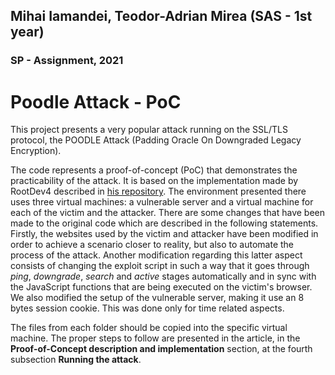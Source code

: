 ## Mihai Iamandei, Teodor-Adrian Mirea (SAS - 1st year)
### SP - Assignment, 2021

# Poodle Attack - PoC
This project presents a very popular attack running on the SSL/TLS protocol, the POODLE Attack (Padding Oracle On Downgraded Legacy Encryption).

The code represents a proof-of-concept (PoC) that demonstrates the practicability of the attack. It is based on the implementation made by RootDev4 described in [his repository](https://github.com/RootDev4/poodle-PoC). The environment presented there uses three virtual machines: a vulnerable server and a virtual machine for each of the victim and the attacker. There are some changes that have been made to the original code which are described in the following statements. Firstly, the websites used by the victim and attacker have been modified in order to achieve a scenario closer to reality, but also to automate the process of the attack. Another modification regarding this latter aspect consists of changing the exploit script in such a way that it goes through _ping_, _downgrade_, _search_ and _active_ stages automatically and in sync with the JavaScript functions that are being executed on the victim's browser. We also modified the setup of the vulnerable server, making it use an 8 bytes session cookie. This was done only for time related aspects.

The files from each folder should be copied into the specific virtual machine. The proper steps to follow are presented in the article, in the **Proof-of-Concept description and implementation** section, at the fourth subsection **Running the attack**.
